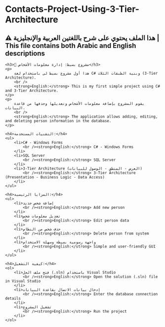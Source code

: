 # Contacts-Project-Using-3-Tier-Architecture

<!DOCTYPE html>
<html lang="ar">
<head>
    <meta charset="UTF-8" />
    <title>README - مشروع إدارة معلومات الأشخاص</title>
</head>
<body>
    <h2>⚠️ هذا الملف يحتوي على شرح باللغتين العربية والإنجليزية | This file contains both Arabic and English descriptions</h2>

    <h3>📌 مشروع بسيط: إدارة معلومات الأشخاص</h3>
    <p>
        هذا أول مشروع بسيط لي باستخدام لغة C# وبنية الطبقات الثلاث (3-Tier Architecture).  
        <br />
        <strong>English:</strong> This is my first simple project using C# and 3-Tier Architecture.
    </p>
    <p>
        يقوم المشروع بإضافة معلومات الأشخاص وتعديلها وحذفها من قاعدة البيانات.  
        <br />
        <strong>English:</strong> The application allows adding, editing, and deleting person information in the database.
    </p>

    <h4>التقنيات المستخدمة:</h4>
    <ul>
        <li>C# - Windows Forms  
            <br /><strong>English:</strong> C# - Windows Forms
        </li>
        <li>SQL Server  
            <br /><strong>English:</strong> SQL Server
        </li>
        <li>3-Tier Architecture (العرض - المنطق - الوصول للبيانات)  
            <br /><strong>English:</strong> 3-Tier Architecture (Presentation - Business Logic - Data Access)
        </li>
    </ul>

    <h4>المزايا الرئيسية:</h4>
    <ul>
        <li>إضافة شخص جديد  
            <br /><strong>English:</strong> Add new person
        </li>
        <li>تعديل معلومات شخص  
            <br /><strong>English:</strong> Edit person data
        </li>
        <li>حذف شخص من النظام  
            <br /><strong>English:</strong> Delete person from system
        </li>
        <li>واجهة رسومية بسيطة وسهلة الاستخدام  
            <br /><strong>English:</strong> Simple and user-friendly GUI
        </li>
    </ul>

    <h4>كيفية التشغيل:</h4>
    <ol>
        <li>فتح ملف الحل (.sln) باستخدام Visual Studio  
            <br /><strong>English:</strong> Open the solution (.sln) file in Visual Studio
        </li>
        <li>إدخال بيانات الاتصال بقاعدة البيانات  
            <br /><strong>English:</strong> Enter the database connection details
        </li>
        <li>تشغيل المشروع  
            <br /><strong>English:</strong> Run the project
        </li>
    </ol>
</body>
</html>
